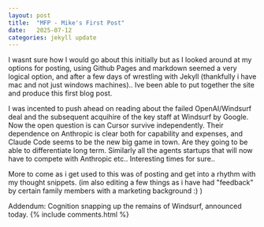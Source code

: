 ```yaml
---
layout: post
title:  "MFP - Mike's First Post"
date:   2025-07-12
categories: jekyll update
---
```

 I wasnt sure how I would go about this initially but as I looked around at my options for posting, using Github Pages and markdown seemed a very logical option, and after a few days of wrestling with Jekyll (thankfully i have mac and not just windows machines).. Ive been able to put together the site and produce this first blog post.

 I was incented to push ahead on reading about the failed OpenAI/Windsurf deal and the subsequent acquihire of the key staff at Windsurf by Google. Now the open question is can Cursor survive independently. Their dependence on Anthropic is clear both for capability and expenses, and Claude Code seems to be the new big game in town. Are they going to be able to differentiate long term. Similarly all the agents startups that will now have to compete with Anthropic etc.. Interesting times for sure.. 

 More to come as i get used to this was of posting and get into a rhythm with my thought snippets. (im also editing a few things as i have had "feedback" by certain family members with a marketing background :) )

 Addendum: Cognition snapping up the remains of Windsurf, announced today.
 {% include comments.html %}
